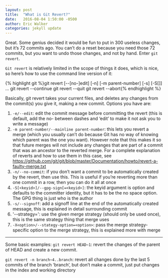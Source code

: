 ```yaml
---
layout: post
title:  "What is Git Revert?"
date:   2016-08-04 1:50:00 -0500
author: Eric Walker
categories: jekyll update
---
```


Great. Some genius decided it would be fun to put in 300 useless changes, 
but it’s 72 commits ago. You can’t do a reset because you need those 72 
commits, but you want to undo those changes, and not by hand. Enter `git revert`.

`Git revert` is relatively limited in the scope of things it does, 
which is nice, so here’s how to use the command line version of it:

{% highlight git %}git revert [--[no-]edit] [-n] [-m parent-number] [-s] [-S[<keyid>]] <commit>…​
git revert --continue
git revert --quit
git revert --abort{% endhighlight %}

Basically, git revert takes your current files, and deletes any changes 
from the commit(s) you give it, making a new commit. Options you have are:

1. `-e/--edit`: edit the commit message before committing the revert 
(this is default, add the no- between dashes and ‘edit’ to make it not ask you to write a message)
2. `-m parent-number/--mainline parent-number`: this lets you revert a 
merge (which you usually can’t do because Git has no way of knowing which 
parent was the one you want). However note that this makes it so that 
future merges will not include any changes that are part of a commit 
that was an ancestor to the reverted merge. For a complete explanation 
of reverts and how to use them in this case, see https://github.com/git/git/blob/master/Documentation/howto/revert-a-faulty-merge.txt
3. `-n/--no-commit`: if you don’t want a commit to be automatically 
created by the revert, then use this. This is useful if you’re reverting 
more than one commit in a row, then you can do it all at once
4. `-S[<keyid>]/--gpg-sign[=<keyid>]`: the keyid argument is option and 
defaults to the committer identity, but it has to be the no space option. 
The GPG thing is just who is the author
5. `-s/--signoff`: add a signoff line at the end of the automatically 
created message, this is explained in detail surrounding commit
6. '--strategy=<strategy>': use the given merge strategy (should only be used once), 
this is the same strategy thing that merge uses
7. `-X<option>/--stategy-option=<option>`: pass the merge strategy-specific 
option to the merge strategy, this is explained more with merge

___

Some basic examples: `git revert HEAD~1`: revert the changes of the parent of HEAD and create a new commit.

`git revert -n branch~4..branch`: revert all changes done by the last 5 
commits of the branch ‘branch’, but don’t make a commit, just put changes 
in the index and working directory
